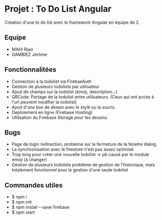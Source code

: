 # Projet : To Do List Angular
Création d'une to do list avec le framework Angular en équipe de 2. 

## Equipe
- MAHI Riad
- GAMBIEZ Jérôme

## Fonctionnalitées
- Connection à la todolist via FirebaeAuth
- Gestion de plusieurs todolists par utilisateur
- Ajout de champs sur la todolist (emoji, description...) 
- QRCode: Partage de la todolist entre utilisateurs. (Ceux qui ont accès à l'url peuvent modifier la todolist)
- Ajout d'une box de dessin avec le stylé ou la souris. 
- Deploiement en ligne (Firebase Hosting)
- Utilisation du Firebase Storage pour les dessins

## Bugs
- Page de login redirection, probleme sur la fermeture de la fenetre dialog.
- La synchronisation avec le firestore n'est pas assez optimisé.
- Trop long pour créer une nouvelle todolist -> pb causé par le module emoji (à changer)
- Gestion de plusieurs todolists problème de gestion de l'historique, mais totalement fonctionnel pour la gestion d'une seule todolist

## Commandes utiles 
- $ npm i
- $ npm init
- $ npm install --save firebase
- $ npm start
